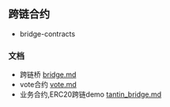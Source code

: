 ## 跨链合约

- bridge-contracts

### 文档

- 跨链桥 [bridge.md](docs/bridge.md)
- vote合约 [vote.md](docs/vote.md)
- 业务合约,ERC20跨链demo [tantin_bridge.md](docs/tantin_bridge.md)